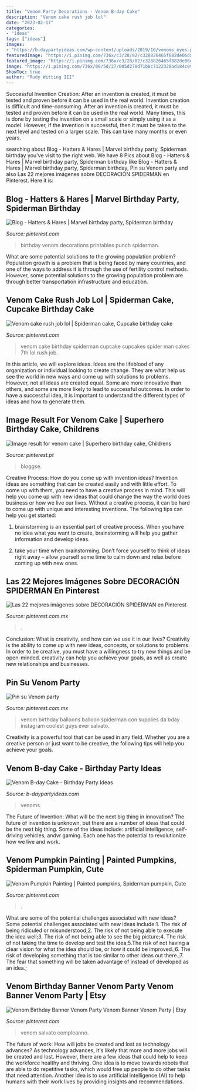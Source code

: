 ```yaml
---
title: "Venom Party Decorations - Venom B-day Cake"
description: "Venom cake rush job lol"
date: "2023-02-17"
categories:
- "ideas"
tags: ["ideas"]
images:
- "https://b-daypartyideas.com/wp-content/uploads/2019/10/venoms_eyes.png"
featuredImage: "https://i.pinimg.com/736x/c3/28/82/c328826465f882de06daecef6f16a19b.jpg"
featured_image: "https://i.pinimg.com/736x/c3/28/82/c328826465f882de06daecef6f16a19b.jpg"
image: "https://i.pinimg.com/736x/00/5d/27/005d270d71b8c7122328ad184c097003.jpg"
ShowToc: true
author: "Rudy Witting III"
---
```



Successful Invention Creation: After an invention is created, it must be tested and proven before it can be used in the real world.
Invention creation is difficult and time-consuming. After an invention is created, it must be tested and proven before it can be used in the real world. Many times, this is done by testing the invention on a small scale or simply using it as a model. However, if the invention is successful, then it must be taken to the next level and tested on a larger scale. This can take many months or even years.

	

		
searching about Blog - Hatters &amp; Hares | Marvel birthday party, Spiderman birthday you've visit to the right web. We have 8 Pics about Blog - Hatters &amp; Hares | Marvel birthday party, Spiderman birthday like Blog - Hatters &amp; Hares | Marvel birthday party, Spiderman birthday, Pin su Venom party and also Las 22 mejores imágenes sobre DECORACIÓN SPIDERMAN en Pinterest. Here it is:
		
    
## Blog - Hatters &amp; Hares | Marvel Birthday Party, Spiderman Birthday

<img loading=lazy src="https://i.pinimg.com/736x/c3/28/82/c328826465f882de06daecef6f16a19b.jpg" onerror="this.onerror=null;this.src='https://tse1.mm.bing.net/th?id=OIP.TIQI0wOWmXeO4d9190-uRQHaFj&amp;pid=15.1';" alt="Blog - Hatters &amp; Hares | Marvel birthday party, Spiderman birthday">

_Source: pinterest.com_

>birthday venom decorations printables punch spiderman. 

	

What are some potential solutions to the growing population problem?
Population growth is a problem that is being faced by many countries, and one of the ways to address it is through the use of fertility control methods. However, some potential solutions to the growing population problem are through better transportation infrastructure and education.

    
## Venom Cake Rush Job Lol | Spiderman Cake, Cupcake Birthday Cake

<img loading=lazy src="https://i.pinimg.com/originals/3c/a0/44/3ca04446d2c2f0526cef981ebf4209a3.jpg" onerror="this.onerror=null;this.src='https://tse2.mm.bing.net/th?id=OIP.B_M7rUf1UAiHohAgy3cIhAHaJ6&amp;pid=15.1';" alt="Venom cake rush job lol | Spiderman cake, Cupcake birthday cake">

_Source: pinterest.com_

>venom cake birthday spiderman cupcake cupcakes spider man cakes 7th lol rush job. 

	

In this article, we will explore ideas. Ideas are the lifeblood of any organization or individual looking to create change. They are what help us see the world in new ways and come up with solutions to problems. However, not all ideas are created equal. Some are more innovative than others, and some are more likely to lead to successful outcomes. In order to have a successful idea, it is important to understand the different types of ideas and how to generate them.

    
## Image Result For Venom Cake | Superhero Birthday Cake, Childrens

<img loading=lazy src="https://i.pinimg.com/736x/00/5d/27/005d270d71b8c7122328ad184c097003.jpg" onerror="this.onerror=null;this.src='https://tse2.mm.bing.net/th?id=OIP.RIGDfOU3upN702eKCi45SAHaHW&amp;pid=15.1';" alt="Image result for venom cake | Superhero birthday cake, Childrens">

_Source: pinterest.pt_

>bloggse. 

	

Creative Process: How do you come up with invention ideas?
Invention ideas are something that can be created easily and with little effort. To come up with them, you need to have a creative process in mind. This will help you come up with new ideas that could change the way the world does business or how we live our lives. Without a creative process, it can be hard to come up with unique and interesting inventions. The following tips can help you get started:
1. brainstorming is an essential part of creative process. When you have no idea what you want to create, brainstorming will help you gather information and develop ideas.

2. take your time when brainstorming. Don’t force yourself to think of ideas right away – allow yourself some time to calm down and relax before coming up with new ones.


    
## Las 22 Mejores Imágenes Sobre DECORACIÓN SPIDERMAN En Pinterest

<img loading=lazy src="https://s-media-cache-ak0.pinimg.com/736x/9a/97/12/9a9712d1061b200357aaef4c5f6e5e5d--spiderman-birthday-ideas-superhero-birthday-party.jpg" onerror="this.onerror=null;this.src='https://tse4.mm.bing.net/th?id=OIP.CRjlO9oUqOnk2qa8zA-COgHaE6&amp;pid=15.1';" alt="Las 22 mejores imágenes sobre DECORACIÓN SPIDERMAN en Pinterest">

_Source: pinterest.com.mx_

>. 

	

Conclusion: What is creativity, and how can we use it in our lives?
Creativity is the ability to come up with new ideas, concepts, or solutions to problems. In order to be creative, you must have a willingness to try new things and be open-minded. creativity can help you achieve your goals, as well as create new relationships and businesses.

    
## Pin Su Venom Party

<img loading=lazy src="https://i.pinimg.com/736x/d5/ac/be/d5acbe3d84149b80d57ff903839ceba6--venom-birthday-party-th-birthday.jpg" onerror="this.onerror=null;this.src='https://tse3.mm.bing.net/th?id=OIP.Y8bM2KOlO55ciedS2dcpqAHaHa&amp;pid=15.1';" alt="Pin su Venom party">

_Source: pinterest.com.mx_

>venom birthday balloons balloon spiderman con supplies da bday instagram coolest guys ever salvato. 

	

Creativity is a powerful tool that can be used in any field. Whether you are a creative person or just want to be creative, the following tips will help you achieve your goals.

    
## Venom B-day Cake - Birthday Party Ideas

<img loading=lazy src="https://b-daypartyideas.com/wp-content/uploads/2019/10/venoms_eyes.png" onerror="this.onerror=null;this.src='https://tse3.mm.bing.net/th?id=OIP.Ni5vcSeHSccNCaisHkyf9gHaHa&amp;pid=15.1';" alt="Venom B-day Cake - Birthday Party Ideas">

_Source: b-daypartyideas.com_

>venoms. 

	

The Future of Invention: What will be the next big thing in innovation?
The future of invention is unknown, but there are a number of ideas that could be the next big thing. Some of the ideas include: artificial intelligence, self-driving vehicles, andvr gaming. Each one has the potential to revolutionize how we live and work.

    
## Venom Pumpkin Painting | Painted Pumpkins, Spiderman Pumpkin, Cute

<img loading=lazy src="https://i.pinimg.com/736x/bc/d5/15/bcd5151e851168d930ad99f65c3a8a74.jpg" onerror="this.onerror=null;this.src='https://tse3.mm.bing.net/th?id=OIP.z9TcaSt7irKUkPFzHJqFFQHaNL&amp;pid=15.1';" alt="Venom Pumpkin Painting | Painted pumpkins, Spiderman pumpkin, Cute">

_Source: pinterest.com_

>. 

	

What are some of the potential challenges associated with new ideas?
Some potential challenges associated with new ideas include:1. The risk of being ridiculed or misunderstood;2. The risk of not being able to execute the idea well;3. The risk of not being able to see the big picture;4. The risk of not taking the time to develop and test the idea;5.The risk of not having a clear vision for what the idea should be, or how it could be improved.;6. The risk of developing something that is too similar to other ideas out there.;7. The fear that something will be taken advantage of instead of developed as an idea.;
    
## Venom Birthday Banner Venom Party Venom Banner Venom Party | Etsy

<img loading=lazy src="https://i.pinimg.com/736x/05/46/ae/0546ae3cfe07cf53cab19a1d0b368bda.jpg" onerror="this.onerror=null;this.src='https://tse3.mm.bing.net/th?id=OIP.uwPVAEVvbCFZp8ighSrjrAHaHa&amp;pid=15.1';" alt="Venom Birthday Banner Venom Party Venom Banner Venom Party | Etsy">

_Source: pinterest.com_

>venom salvato compleanno. 

	

The future of work: How will jobs be created and lost as technology advances?
As technology advances, it's likely that more and more jobs will be created and lost. However, there are a few ideas that could help to keep the workforce healthy and thriving. One idea is to move towards robots that are able to do repetitive tasks, which would free up people to do other tasks that need attention. Another idea is to use artificial intelligence (AI) to help humans with their work lives by providing insights and recommendations.

